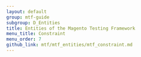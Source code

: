 ```yaml
---
layout: default
group: mtf-guide
subgroup: D_Entities
title: Entities of the Magento Testing Framework
menu_title: Constraint
menu_order: 7
github_link: mtf/mtf_entities/mtf_constraint.md
---
```

